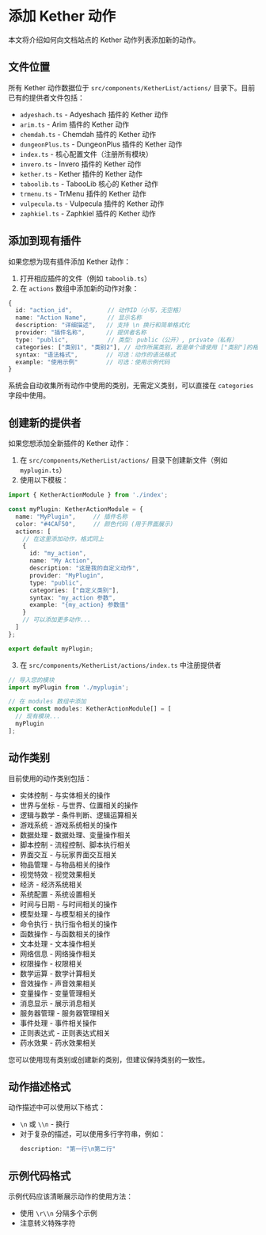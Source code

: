 # 添加 Kether 动作

本文将介绍如何向文档站点的 Kether 动作列表添加新的动作。

## 文件位置

所有 Kether 动作数据位于 `src/components/KetherList/actions/` 目录下。目前已有的提供者文件包括：

- `adyeshach.ts` - Adyeshach 插件的 Kether 动作
- `arim.ts` - Arim 插件的 Kether 动作 
- `chemdah.ts` - Chemdah 插件的 Kether 动作
- `dungeonPlus.ts` - DungeonPlus 插件的 Kether 动作
- `index.ts` - 核心配置文件（注册所有模块）
- `invero.ts` - Invero 插件的 Kether 动作
- `kether.ts` - Kether 插件的 Kether 动作
- `taboolib.ts` - TabooLib 核心的 Kether 动作
- `trmenu.ts` - TrMenu 插件的 Kether 动作
- `vulpecula.ts` - Vulpecula 插件的 Kether 动作
- `zaphkiel.ts` - Zaphkiel 插件的 Kether 动作

## 添加到现有插件

如果您想为现有插件添加 Kether 动作：

1. 打开相应插件的文件（例如 `taboolib.ts`）
2. 在 `actions` 数组中添加新的动作对象：

```typescript
{
  id: "action_id",          // 动作ID（小写，无空格）
  name: "Action Name",      // 显示名称
  description: "详细描述",   // 支持 \n 换行和简单格式化
  provider: "插件名称",      // 提供者名称
  type: "public",           // 类型: public（公开）, private（私有）
  categories: ["类别1", "类别2"], // 动作所属类别，若是单个请使用 ["类别"]的格式
  syntax: "语法格式",        // 可选：动作的语法格式
  example: "使用示例"        // 可选：使用示例代码
}
```

系统会自动收集所有动作中使用的类别，无需定义类别，可以直接在 `categories` 字段中使用。

## 创建新的提供者

如果您想添加全新插件的 Kether 动作：

1. 在 `src/components/KetherList/actions/` 目录下创建新文件（例如 `myplugin.ts`）
2. 使用以下模板：

```typescript
import { KetherActionModule } from './index';

const myPlugin: KetherActionModule = {
  name: "MyPlugin",     // 插件名称
  color: "#4CAF50",     // 颜色代码 (用于界面展示)
  actions: [
    // 在这里添加动作，格式同上
    {
      id: "my_action",
      name: "My Action",
      description: "这是我的自定义动作",
      provider: "MyPlugin",
      type: "public",
      categories: ["自定义类别"],
      syntax: "my_action 参数",
      example: "{my_action} 参数值"
    }
    // 可以添加更多动作...
  ]
};

export default myPlugin;
```

3. 在 `src/components/KetherList/actions/index.ts` 中注册提供者

```typescript
// 导入您的模块
import myPlugin from './myplugin';

// 在 modules 数组中添加
export const modules: KetherActionModule[] = [
  // 现有模块...
  myPlugin
];
```

## 动作类别

目前使用的动作类别包括：

- 实体控制 - 与实体相关的操作
- 世界与坐标 - 与世界、位置相关的操作
- 逻辑与数学 - 条件判断、逻辑运算相关
- 游戏系统 - 游戏系统相关的操作
- 数据处理 - 数据处理、变量操作相关
- 脚本控制 - 流程控制、脚本执行相关
- 界面交互 - 与玩家界面交互相关
- 物品管理 - 与物品相关的操作
- 视觉特效 - 视觉效果相关
- 经济 - 经济系统相关
- 系统配置 - 系统设置相关
- 时间与日期 - 与时间相关的操作
- 模型处理 - 与模型相关的操作
- 命令执行 - 执行指令相关的操作
- 函数操作 - 与函数相关的操作
- 文本处理 - 文本操作相关
- 网络信息 - 网络操作相关
- 权限操作 - 权限相关
- 数学运算 - 数学计算相关
- 音效操作 - 声音效果相关
- 变量操作 - 变量管理相关
- 消息显示 - 展示消息相关
- 服务器管理 - 服务器管理相关
- 事件处理 - 事件相关操作
- 正则表达式 - 正则表达式相关
- 药水效果 - 药水效果相关

您可以使用现有类别或创建新的类别，但建议保持类别的一致性。

## 动作描述格式

动作描述中可以使用以下格式：

- `\n` 或 `\\n` - 换行
- 对于复杂的描述，可以使用多行字符串，例如：
  ```typescript
  description: "第一行\n第二行"
  ```

## 示例代码格式

示例代码应该清晰展示动作的使用方法：

- 使用 `\r\\n` 分隔多个示例
- 注意转义特殊字符 